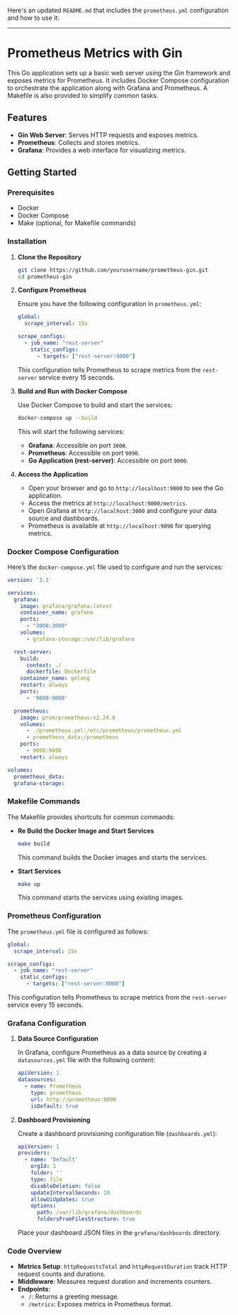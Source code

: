 Here's an updated `README.md` that includes the `prometheus.yml` configuration and how to use it:

---

# Prometheus Metrics with Gin

This Go application sets up a basic web server using the Gin framework and exposes metrics for Prometheus. It includes Docker Compose configuration to orchestrate the application along with Grafana and Prometheus. A Makefile is also provided to simplify common tasks.

## Features

- **Gin Web Server**: Serves HTTP requests and exposes metrics.
- **Prometheus**: Collects and stores metrics.
- **Grafana**: Provides a web interface for visualizing metrics.

## Getting Started

### Prerequisites

- Docker
- Docker Compose
- Make (optional, for Makefile commands)

### Installation

1. **Clone the Repository**

   ```bash
   git clone https://github.com/yourusername/prometheus-gin.git
   cd prometheus-gin
   ```

2. **Configure Prometheus**

   Ensure you have the following configuration in `prometheus.yml`:

   ```yaml
   global:
     scrape_interval: 15s

   scrape_configs:
     - job_name: "rest-server"
       static_configs:
         - targets: ["rest-server:9000"]
   ```

   This configuration tells Prometheus to scrape metrics from the `rest-server` service every 15 seconds.

3. **Build and Run with Docker Compose**

   Use Docker Compose to build and start the services:

   ```bash
   docker-compose up --build
   ```

   This will start the following services:
   - **Grafana**: Accessible on port `3000`.
   - **Prometheus**: Accessible on port `9090`.
   - **Go Application (rest-server)**: Accessible on port `9000`.

4. **Access the Application**

   - Open your browser and go to `http://localhost:9000` to see the Go application.
   - Access the metrics at `http://localhost:9000/metrics`.
   - Open Grafana at `http://localhost:3000` and configure your data source and dashboards.
   - Prometheus is available at `http://localhost:9090` for querying metrics.

### Docker Compose Configuration

Here’s the `docker-compose.yml` file used to configure and run the services:

```yaml
version: '3.1'

services:
  grafana:
    image: grafana/grafana:latest
    container_name: grafana
    ports:
      - "3000:3000"
    volumes:
      - grafana-storage:/var/lib/grafana

  rest-server:
    build:
      context: ./
      dockerfile: Dockerfile
    container_name: golang
    restart: always
    ports:
      - '9000:9000'

  prometheus:
    image: prom/prometheus:v2.24.0
    volumes:
      - ./prometheus.yml:/etc/prometheus/prometheus.yml
      - prometheus_data:/prometheus
    ports:
      - 9090:9090
    restart: always

volumes:
  prometheus_data:
  grafana-storage:
```

### Makefile Commands

The Makefile provides shortcuts for common commands:

- **Re Build  the Docker Image and Start Services**

  ```bash
  make build
  ```

  This command builds the Docker images and starts the services.

- **Start Services**

  ```bash
  make up
  ```

  This command starts the services using existing images.

### Prometheus Configuration

The `prometheus.yml` file is configured as follows:

```yaml
global:
  scrape_interval: 15s

scrape_configs:
  - job_name: "rest-server"
    static_configs:
      - targets: ["rest-server:9000"]
```

This configuration tells Prometheus to scrape metrics from the `rest-server` service every 15 seconds.

### Grafana Configuration

1. **Data Source Configuration**

   In Grafana, configure Prometheus as a data source by creating a `datasources.yml` file with the following content:

   ```yaml
   apiVersion: 1
   datasources:
     - name: Prometheus
       type: prometheus
       url: http://prometheus:9090
       isDefault: true
   ```

2. **Dashboard Provisioning**

   Create a dashboard provisioning configuration file (`dashboards.yml`):

   ```yaml
   apiVersion: 1
   providers:
     - name: 'Default'
       orgId: 1
       folder: ''
       type: file
       disableDeletion: false
       updateIntervalSeconds: 10
       allowUiUpdates: true
       options:
         path: /var/lib/grafana/dashboards
         foldersFromFilesStructure: true
   ```

   Place your dashboard JSON files in the `grafana/dashboards` directory.

### Code Overview

- **Metrics Setup**: `httpRequestsTotal` and `httpRequestDuration` track HTTP request counts and durations.
- **Middleware**: Measures request duration and increments counters.
- **Endpoints**:
  - `/`: Returns a greeting message.
  - `/metrics`: Exposes metrics in Prometheus format.

